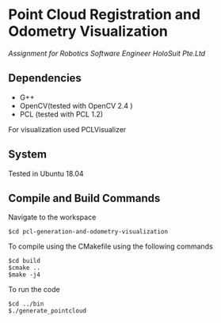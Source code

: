 # Point Cloud Registration and Odometry Visualization

_Assignment for Robotics Software Engineer HoloSuit Pte.Ltd_

## Dependencies

* G++
* OpenCV(tested with OpenCV 2.4 )
* PCL (tested with PCL 1.2) 

For visualization used PCLVisualizer

## System
Tested in Ubuntu 18.04

## Compile and Build Commands


Navigate to the workspace
```
$cd pcl-generation-and-odometry-visualization
```
To compile using the CMakefile using the following commands 
```
$cd build
$cmake ..
$make -j4
```
To run the code
```
$cd ../bin
$./generate_pointcloud
```
